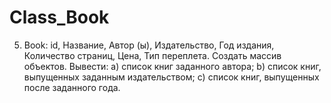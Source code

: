 # Class_Book
5.	Book: id, Название, Автор (ы), Издательство, Год издания, Количество страниц, Цена, Тип переплета.
Создать массив объектов. Вывести:
a)	список книг заданного автора;
b)	список книг, выпущенных заданным издательством;
c)	список книг, выпущенных после заданного года.
